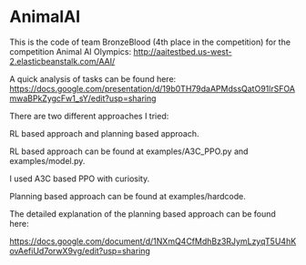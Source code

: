 # AnimalAI

This is the code of team BronzeBlood (4th place in the competition) for the competition Animal AI Olympics:
http://aaitestbed.us-west-2.elasticbeanstalk.com/AAI/

A quick analysis of tasks can be found here:
https://docs.google.com/presentation/d/19b0TH79daAPMdssQatO91lrSFOAmwaBPkZygcFw1_sY/edit?usp=sharing

There are two different approaches I tried:

RL based approach and planning based approach.

RL based approach can be found at examples/A3C_PPO.py and examples/model.py.

I used A3C based PPO with curiosity. 

Planning based approach can be found at examples/hardcode.

The detailed explanation of the planning based approach can be found here:

https://docs.google.com/document/d/1NXmQ4CfMdhBz3RJymLzyqT5U4hKovAefiUd7orwX9vg/edit?usp=sharing


